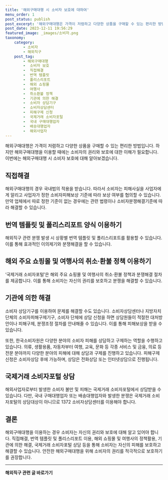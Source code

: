 ```yaml
---
title: '해외구매대행 시 소비자 보호에 대하여'
menu_order: 1
post_status: publish
post_excerpt: '해외구매대행은 가격이 저렴하고 다양한 상품을 구매할 수 있는 편리한 방법입니다. 하지만 해외구매대행을 이용할 때에는 소비자의 권리와 보호에 대한 이해가 필요합니다. 이번에는 해외구매대행 시 소비자 보호에 대해 알아보겠습니다.'
post_date: 2023-12-11 19:56:29
featured_image: _images/소비자.png
taxonomy:
    category:
        - 소비자
        - 해외직구
    post_tag:
        - 해외구매대행
        -  소비자 보호
        -  직접해결
        -  번역 템플릿
        -  폴리스리포트
        -  해외 쇼핑몰
        -  여행사
        -  취소환불 정책
        -  기관에 의한 해결
        -  소비자 상담기구
        -  소비자상담센터
        -  피해구제 신청
        -  국제거래 소비자포털
        -  국내 구매대행업자
        -  배송대행업자
        -  해외사업자
---
```



해외구매대행은 가격이 저렴하고 다양한 상품을 구매할 수 있는 편리한 방법입니다. 하지만 해외구매대행을 이용할 때에는 소비자의 권리와 보호에 대한 이해가 필요합니다. 이번에는 해외구매대행 시 소비자 보호에 대해 알아보겠습니다. 

## 직접해결

해외구매대행의 경우 국내법의 적용을 받습니다. 따라서 소비자는 피해사실을 사업자에게 알리고 사업자가 정한 소비자피해보상 기준에 따라 보상 여부를 협의할 수 있습니다. 만약 업체에서 따로 정한 기준이 없는 경우에는 관련 법령이나 소비자분쟁해결기준에 따라 해결할 수 있습니다.

## 번역 템플릿 및 폴리스리포트 양식 이용하기

해외직구 관련 분쟁 발생 시 상황별 번역 템플릿 및 폴리스리포트를 활용할 수 있습니다. 이를 통해 효과적인 이의제기와 분쟁해결을 할 수 있습니다.

## 해외 주요 쇼핑몰 및 여행사의 취소·환불 정책 이용하기

‘국제거래 소비자포털’은 해외 주요 쇼핑몰 및 여행사의 취소·환불 정책과 분쟁해결 절차를 제공합니다. 이를 통해 소비자는 자신의 권리를 보호하고 분쟁을 해결할 수 있습니다.

## 기관에 의한 해결

소비자 상담기구를 이용하여 문제를 해결할 수도 있습니다. 소비자상담센터나 지방자치단체의 소비자피해구제기구, 소비자 단체에 상담 신청을 하면 상담원들이 적절한 대처방안이나 피해구제, 분쟁조정 절차를 안내해줄 수 있습니다. 이를 통해 피해보상을 받을 수 있습니다.

또한, 한국소비자원은 다양한 분야의 소비자 피해를 상담하고 구제하는 역할을 수행하고 있습니다. 의류, 생활용품, 자동차부터 여행, 교육, 문화 등 각종 서비스 및 금융, 의료 등 전문 분야까지 다양한 분야의 피해에 대해 상담과 구제를 진행하고 있습니다. 피해구제 신청은 소비자상담 후에 가능하며, 상담은 전화상담 또는 인터넷상담으로 진행됩니다.

## 국제거래 소비자포털 상담

해외사업자로부터 발생한 소비자 불만 및 피해는 국제거래 소비자포털에서 상담받을 수 있습니다. 다만, 국내 구매대행업자 또는 배송대행업자와 발생한 분쟁은 국제거래 소비자포털의 상담대상이 아니므로 1372 소비자상담센터를 이용해야 합니다.

## 결론

해외구매대행을 이용하는 경우 소비자는 자신의 권리와 보호에 대해 알고 있어야 합니다. 직접해결, 번역 템플릿 및 폴리스리포트 이용, 해외 쇼핑몰 및 여행사의 정책활용, 기관에 의한 해결, 국제거래 소비자포털 상담 등을 통해 소비자는 자신의 피해를 보호하고 해결할 수 있습니다. 안전한 해외구매대행을 위해 소비자의 권리를 적극적으로 보호하기를 권장합니다.
<!-- wp:separator -->
<hr class="wp-block-separator has-alpha-channel-opacity"/>
<!-- /wp:separator -->

<!-- wp:group {"backgroundColor":"base","layout":{"type":"constrained"}} -->
<div class="wp-block-group has-base-background-color has-background"><!-- wp:paragraph {"align":"center","fontSize":"medium"} -->
<p class="has-text-align-center has-large-font-size"><strong>해외직구 관련 글 바로가기</strong></p>
<!-- /wp:paragraph -->


<!-- wp:latest-posts
{"categories":[{"id":30833,"count":19,"description":"","link":"https://uknowlaw.com/category/%ed%95%b4%ec%99%b8%ec%a7%81%ea%b5%ac/","name":"해외직구","slug":"해외직구","taxonomy":"category","parent":0,"meta":[],"_links":{"self":[{"href":"https://uknowlaw.com/wp-json/wp/v2/categories/30833"}],"collection":[{"href":"https://uknowlaw.com/wp-json/wp/v2/categories"}],"about":[{"href":"https://uknowlaw.com/wp-json/wp/v2/taxonomies/category"}],"wp:post_type":[{"href":"https://uknowlaw.com/wp-json/wp/v2/posts?categories=30833"}],"curies":[{"name":"wp","href":"https://api.w.org/{rel}","templated":true}]}}],"postsToShow":100,"excerptLength":28,"postLayout":"grid","columns":2,"featuredImageAlign":"left","featuredImageSizeSlug":"large","fontSize":"small"} /--></div>
<!-- /wp:group -->